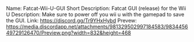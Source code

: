 Name: Fatcat-Wii-U-GUI
Short Description: Fatcat GUI (release) for the Wii U
Description: Make sure to power off you wii u with the gamepad to save the GUI. 
Link: https://discord.gg/Tr9YHxHybd
Prevew: https://media.discordapp.net/attachments/981329502997184583/983445649729126470/Preview.png?width=832&height=468
